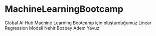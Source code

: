 # MachineLearningBootcamp
Global AI Hub Machine Learning Bootcamp için oluşturduğumuz Linear Regression Modeli 
Nehir Bozbey 
Adem Yavuz
